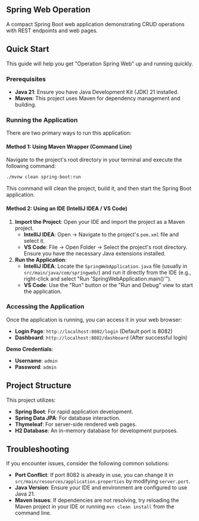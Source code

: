## Spring Web Operation

A compact Spring Boot web application demonstrating CRUD operations with REST endpoints and web pages.

## Quick Start

This guide will help you get "Operation Spring Web" up and running quickly.

### Prerequisites

*   **Java 21**: Ensure you have Java Development Kit (JDK) 21 installed.
*   **Maven**: This project uses Maven for dependency management and building.

### Running the Application

There are two primary ways to run this application:

#### Method 1: Using Maven Wrapper (Command Line)

Navigate to the project's root directory in your terminal and execute the following command:

```bash
./mvnw clean spring-boot:run
```

This command will clean the project, build it, and then start the Spring Boot application.

#### Method 2: Using an IDE (IntelliJ IDEA / VS Code)

1.  **Import the Project**: Open your IDE and import the project as a Maven project.
    *   **IntelliJ IDEA**: Open -> Navigate to the project's `pom.xml` file and select it.
    *   **VS Code**: File -> Open Folder -> Select the project's root directory. Ensure you have the necessary Java extensions installed.
2.  **Run the Application**:
    *   **IntelliJ IDEA**: Locate the `SpringWebApplication.java` file (usually in `src/main/java/com/springweb/`) and run it directly from the IDE (e.g., right-click and select "Run 'SpringWebApplication.main()'").
    *   **VS Code**: Use the "Run" button or the "Run and Debug" view to start the application.

### Accessing the Application

Once the application is running, you can access it in your web browser:

*   **Login Page**: `http://localhost:8082/login` (Default port is 8082)
*   **Dashboard**: `http://localhost:8082/dashboard` (After successful login)

**Demo Credentials**:
*   **Username**: `admin`
*   **Password**: `admin`

## Project Structure

This project utilizes:

*   **Spring Boot**: For rapid application development.
*   **Spring Data JPA**: For database interaction.
*   **Thymeleaf**: For server-side rendered web pages.
*   **H2 Database**: An in-memory database for development purposes.

## Troubleshooting

If you encounter issues, consider the following common solutions:

*   **Port Conflict**: If port 8082 is already in use, you can change it in `src/main/resources/application.properties` by modifying `server.port`.
*   **Java Version**: Ensure your IDE and environment are configured to use Java 21.
*   **Maven Issues**: If dependencies are not resolving, try reloading the Maven project in your IDE or running `mvn clean install` from the command line.

